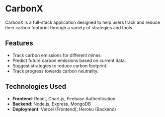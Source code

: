 # CarbonX

CarbonX is a full-stack application designed to help users track and reduce their carbon footprint through a variety of strategies and tools.

## Features

- Track carbon emissions for different mines.
- Predict future carbon emissions based on current data.
- Suggest strategies to reduce carbon footprint.
- Track progress towards carbon neutrality.

## Technologies Used

- **Frontend**: React, Chart.js, Firebase Authentication
- **Backend**: Node.js, Express, MongoDB
- **Deployment**: Vercel (Frontend), Heroku (Backend)
